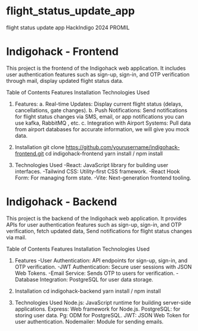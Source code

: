 # flight_status_update_app
flight status update app HackIndigo 2024 PROMIL

# Indigohack - Frontend
This project is the frontend of the Indigohack web application. It includes user authentication features such as sign-up, sign-in, and OTP verification through mail, display updated flight status data.

Table of Contents
Features
Installation
Technologies Used

1. Features:
a. Real-time Updates: Display current flight status (delays, cancellations, gate
changes).
b. Push Notifications: Send notifications for flight status changes via SMS, email, or
app notifications you can use kafka, RabbitMQ , etc.
c. Integration with Airport Systems: Pull data from airport databases for accurate
information, we will give you mock data.

2. Installation
git clone https://github.com/yourusername/indigohack-frontend.git
cd indigohack-frontend
yarn install /
npm install

3. Technologies Used
-React: JavaScript library for building user interfaces.
-Tailwind CSS: Utility-first CSS framework.
-React Hook Form: For managing form state.
-Vite: Next-generation frontend tooling.


# Indigohack - Backend
This project is the backend of the Indigohack web application. It provides APIs for user authentication features such as sign-up, sign-in, and OTP verification, fetch updated data, Send notifications for flight status changes via mail.

Table of Contents
Features
Installation
Technologies Used

1. Features
-User Authentication: API endpoints for sign-up, sign-in, and OTP verification.
-JWT Authentication: Secure user sessions with JSON Web Tokens.
-Email Service: Sends OTP to users for verification.
-Database Integration: PostgreSQL for user data storage.

2. Installation
cd indigohack-backend
yarn install / 
npm install

3. Technologies Used
Node.js: JavaScript runtime for building server-side applications.
Express: Web framework for Node.js.
PostgreSQL: for storing user data.
Pg: ODM for PostgreSQL.
JWT: JSON Web Token for user authentication.
Nodemailer: Module for sending emails.
